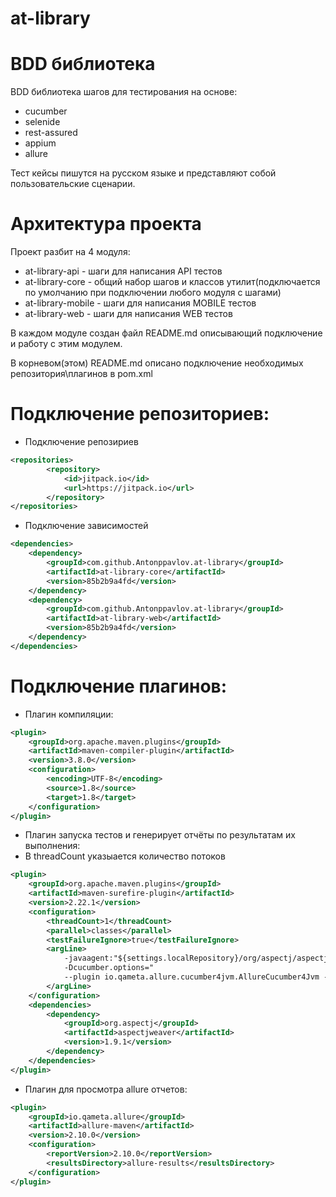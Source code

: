 at-library
=========================

BDD библиотека
=======================

BDD библиотека шагов для тестирования на основе:

- cucumber
- selenide
- rest-assured
- appium
- allure

Тест кейсы пишутся на русском языке и представляют собой пользовательские сценарии.

Архитектура проекта
====================

Проект разбит на 4 модуля:

- at-library-api - шаги для написания API тестов
- at-library-core - общий набор шагов и классов утилит(подключается по умолчанию при подключении любого модуля с шагами)
- at-library-mobile - шаги для написания MOBILE тестов
- at-library-web - шаги для написания WEB тестов

В каждом модуле создан файл README.md описывающий подключение и работу с этим модулем.

В корневом(этом) README.md описано подключение необходимых репозитория\плагинов в pom.xml


Подключение репозиториев:
====================

- Подключение репозириев
```xml
<repositories>
        <repository>
            <id>jitpack.io</id>
            <url>https://jitpack.io</url>
        </repository>
</repositories>
```

- Подключение зависимостей
```xml
<dependencies>
    <dependency>
        <groupId>com.github.Antonppavlov.at-library</groupId>
        <artifactId>at-library-core</artifactId>
        <version>85b2b9a4fd</version>
    </dependency>
    <dependency>
        <groupId>com.github.Antonppavlov.at-library</groupId>
        <artifactId>at-library-web</artifactId>
        <version>85b2b9a4fd</version>
    </dependency>
</dependencies>
```

Подключение плагинов:
====================

- Плагин компиляции:

```xml
<plugin>
    <groupId>org.apache.maven.plugins</groupId>
    <artifactId>maven-compiler-plugin</artifactId>
    <version>3.8.0</version>
    <configuration>
        <encoding>UTF-8</encoding>
        <source>1.8</source>
        <target>1.8</target>
    </configuration>
</plugin>
```
- Плагин запуска тестов и генерирует отчёты по результатам их выполнения:
- В threadCount указыается количество потоков

```xml
<plugin>
    <groupId>org.apache.maven.plugins</groupId>
    <artifactId>maven-surefire-plugin</artifactId>
    <version>2.22.1</version>
    <configuration>
        <threadCount>1</threadCount>
        <parallel>classes</parallel>
        <testFailureIgnore>true</testFailureIgnore>
        <argLine>
            -javaagent:"${settings.localRepository}/org/aspectj/aspectjweaver/1.9.1/aspectjweaver-1.9.1.jar"
            -Dcucumber.options="
            --plugin io.qameta.allure.cucumber4jvm.AllureCucumber4Jvm --plugin com.epam.reportportal.cucumber.ScenarioReporter"
        </argLine>
    </configuration>
    <dependencies>
        <dependency>
            <groupId>org.aspectj</groupId>
            <artifactId>aspectjweaver</artifactId>
            <version>1.9.1</version>
        </dependency>
    </dependencies>
</plugin>
```
- Плагин для просмотра allure отчетов:

```xml
<plugin>
    <groupId>io.qameta.allure</groupId>
    <artifactId>allure-maven</artifactId>
    <version>2.10.0</version>
    <configuration>
        <reportVersion>2.10.0</reportVersion>
        <resultsDirectory>allure-results</resultsDirectory>
    </configuration>
</plugin>
```

